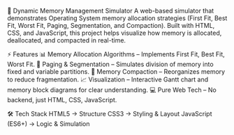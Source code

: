 🧩 Dynamic Memory Management Simulator
A web-based simulator that demonstrates Operating System memory allocation strategies (First Fit, Best Fit, Worst Fit, Paging, Segmentation, and Compaction). Built with HTML, CSS, and JavaScript, this project helps visualize how memory is allocated, deallocated, and compacted in real-time.

⚡ Features
📊 Memory Allocation Algorithms – Implements First Fit, Best Fit, Worst Fit.
🧮 Paging & Segmentation – Simulates division of memory into fixed and variable partitions.
🔄 Memory Compaction – Reorganizes memory to reduce fragmentation.
📈 Visualization – Interactive Gantt chart and memory block diagrams for clear understanding.
💻 Pure Web Tech – No backend, just HTML, CSS, JavaScript.

🛠️ Tech Stack
HTML5 → Structure
CSS3 → Styling & Layout
JavaScript (ES6+) → Logic & Simulation
